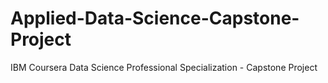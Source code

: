 # Applied-Data-Science-Capstone-Project
IBM Coursera Data Science Professional Specialization - Capstone Project
